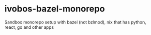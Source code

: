 # ivobos-bazel-monorepo
Sandbox monorepo setup with bazel (not bzlmod), nix that has python, react, go and other apps
